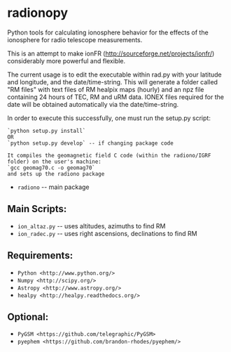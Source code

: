 # radionopy
Python tools for calculating ionosphere behavior for the effects of
the ionosphere for radio telescope measurements.

This is an attempt to make ionFR
(http://sourceforge.net/projects/ionfr/) considerably more powerful
and flexible.

The current usage is to edit the executable within rad.py with your latitude and longitude, and the date/time-string. This will generate a folder called "RM files" with text files of RM healpix maps (hourly) and an npz file containing 24 hours of TEC, RM and uRM data. IONEX files required for the date will be obtained automatically via the date/time-string.

In order to execute this successfully, one must run the setup.py script:

    `python setup.py install`
    OR
    `python setup.py develop` -- if changing package code

    It compiles the geomagnetic field C code (within the radiono/IGRF folder) on the user's machine:
    `gcc geomag70.c -o geomag70`
    and sets up the radiono package

* `radiono` -- main package

Main Scripts:
-------------
* `ion_altaz.py` -- uses altitudes, azimuths to find RM
* `ion_radec.py` -- uses right ascensions, declinations to find RM

Requirements:
-------------
* `Python <http://www.python.org/>`
* `Numpy <http://scipy.org/>`
* `Astropy <http://www.astropy.org/>`
* `healpy <http://healpy.readthedocs.org/>`

Optional:
---------
* `PyGSM <https://github.com/telegraphic/PyGSM>`
* `pyephem <https://github.com/brandon-rhodes/pyephem/>`

